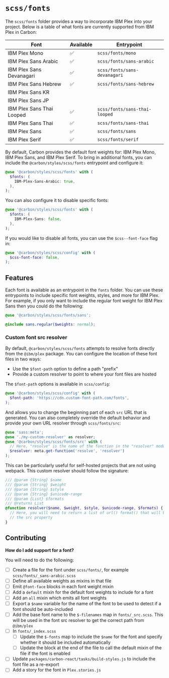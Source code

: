 # `scss/fonts`

The `scss/fonts` folder provides a way to incorporate IBM Plex into your
project. Below is a table of what fonts are currently supported from IBM Plex in
Carbon:

| Font                      | Available | Entrypoint                    |
| ------------------------- | --------- | ----------------------------- |
| IBM Plex Mono             | ✅        | `scss/fonts/mono`             |
| IBM Plex Sans Arabic      | ✅        | `scss/fonts/sans-arabic`      |
| IBM Plex Sans Devanagari  | ✅        | `scss/fonts/sans-devanagari`  |
| IBM Plex Sans Hebrew      | ✅        | `scss/fonts/sans-hebrew`      |
| IBM Plex Sans KR          |           |                               |
| IBM Plex Sans JP          |           |                               |
| IBM Plex Sans Thai Looped | ✅        | `scss/fonts/sans-thai-looped` |
| IBM Plex Sans Thai        | ✅        | `scss/fonts/sans-thai`        |
| IBM Plex Sans             | ✅        | `scss/fonts/sans`             |
| IBM Plex Serif            | ✅        | `scss/fonts/serif`            |

By default, Carbon provides the default font weights for: IBM Plex Mono, IBM
Plex Sans, and IBM Plex Serif. To bring in additional fonts, you can include the
`@carbon/styles/scss/fonts` entrypoint and configure it:

```scss
@use '@carbon/styles/scss/fonts' with (
  $fonts: (
    IBM-Plex-Sans-Arabic: true,
  ),
);
```

You can also configure it to disable specific fonts:

```scss
@use '@carbon/styles/scss/fonts' with (
  $fonts: (
    IBM-Plex-Sans: false,
  ),
);
```

If you would like to disable all fonts, you can use the `$css--font-face` flag
in:

```scss
@use '@carbon/styles/scss/config' with (
  $css-font-face: false,
);
```

## Features

Each font is available as an entrypoint in the `fonts` folder. You can use these
entrypoints to include specific font weights, styles, and more for IBM Plex. For
example, if you only want to include the regular font weight for IBM Plex Sans
then you could do the following:

```scss
@use '@carbon/styles/scss/fonts/sans';

@include sans.regular($weights: normal);
```

### Custom font src resolver

By default, `@carbon/styles/scss/fonts` attempts to resolve fonts directly from
the `@ibm/plex` package. You can configure the location of these font files in
two ways:

- Use the `$font-path` option to define a path "prefix"
- Provide a custom resolver to point to where your font files are hosted

The `$font-path` options is available in `scss/config`:

```scss
@use '@carbon/styles/scss/config' with (
  $font-path: 'https://cdn.custom-font-path.com/fonts',
);
```

And allows you to change the beginning part of each `src` URL that is generated.
You can also completely override the default behavior and provide your own URL
resolver through `scss/fonts/src`:

```scss
@use 'sass:meta';
@use './my-custom-resolver' as resolver;
@use '@carbon/styles/scss/fonts/src' with (
  // Here, "resolve" is the name of the function in the "resolver" module
  $resolver: meta.get-function('resolve', 'resolver')
);
```

This can be particularly useful for self-hosted projects that are not using
webpack. This custom resolver should follow the signature:

```scss
/// @param {String} $name
/// @param {String} $weight
/// @param {String} $style
/// @param {String} $unicode-range
/// @param {List} $formats
/// @returns List
@function resolver($name, $weight, $style, $unicode-range, $formats) {
  // Here, you will need to return a list of url() format() that will be used in
  // the src property
}
```

## Contributing

**How do I add support for a font?**

You will need to do the following:

- [ ] Create a file for the font under `scss/fonts/`, for example
      `scss/fonts/_sans-arabic.scss`
- [ ] Define all available weights as mixins in that file
- [ ] Emit `@font-face` blocks in each font weight mixin
- [ ] Add a `default` mixin for the default font weights to include for a font
- [ ] Add an `all` mixin which emits all font weights
- [ ] Export a `$name` variable for the name of the font to be used to detect if
      a font should be auto-included
- [ ] Add the base font name to the `$-filenames` map in `fonts/_src.scss`. This
      will be used in the font src resolver to get the correct path from
      `@ibm/plex`
- [ ] In `fonts/_index.scss`
  - [ ] Update the `$-fonts` map to include the `$name` for the font and specify
        whether it should be included automatically
  - [ ] Update the block at the end of the file to call the default mixin of the
        file if the font is enabled
- [ ] Update `packages/carbon-react/tasks/build-styles.js` to include the font
      file as a re-export
- [ ] Add a story for the font in `Plex.stories.js`
